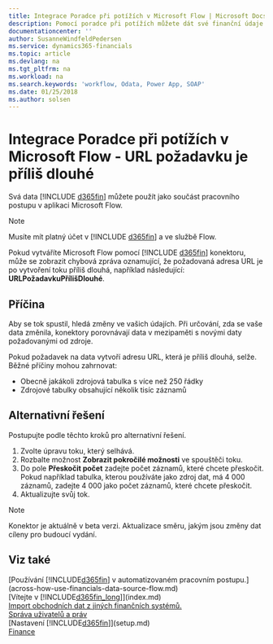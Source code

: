 ```yaml
---
title: Integrace Poradce při potížích v Microsoft Flow | Microsoft Docs
description: Pomocí poradce při potížích můžete dát své finanční údaje k dispozici jako zdroj dat a zadat OData URL svých webových služeb a vytvořit tak automatizovaný pracovní postup.
documentationcenter: ''
author: SusanneWindfeldPedersen
ms.service: dynamics365-financials
ms.topic: article
ms.devlang: na
ms.tgt_pltfrm: na
ms.workload: na
ms.search.keywords: 'workflow, Odata, Power App, SOAP'
ms.date: 01/25/2018
ms.author: solsen
---
```

# <a name="troubleshooting-integration-with-microsoft-flow---request-url-too-long"></a>Integrace Poradce při potížích v Microsoft Flow - URL požadavku je příliš dlouhé
Svá data [!INCLUDE [d365fin](includes/d365fin_md.md)] můžete použít jako součást pracovního postupu v aplikaci Microsoft Flow.  

> [!NOTE]
>   Musíte mít platný účet v [!INCLUDE [d365fin](includes/d365fin_md.md)] a ve službě Flow.  

Pokud vytváříte Microsoft Flow pomocí [!INCLUDE [d365fin](includes/d365fin_md.md)] konektoru, může se zobrazit chybová zpráva oznamující, že požadovaná adresa URL je po vytvoření toku příliš dlouhá, například následující: **URLPožadavkuPřílišDlouhé**.

## <a name="cause"></a>Příčina
Aby se tok spustil, hledá změny ve vašich údajích. Při určování, zda se vaše data změnila, konektory porovnávají data v mezipaměti s novými daty požadovanými od zdroje.  

Pokud požadavek na data vytvoří adresu URL, která je příliš dlouhá, selže. Běžné příčiny mohou zahrnovat:
- Obecně jakákoli zdrojová tabulka s více než 250 řádky
- Zdrojové tabulky obsahující několik tisíc záznamů

## <a name="workaround"></a>Alternativní řešení
Postupujte podle těchto kroků pro alternativní řešení.
1. Zvolte úpravu toku, který selhává.
2. Rozbalte možnost **Zobrazit pokročilé možnosti** ve spouštěči toku.
3. Do pole **Přeskočit počet** zadejte počet záznamů, které chcete přeskočit.  
Pokud například tabulka, kterou používáte jako zdroj dat, má 4 000 záznamů, zadejte 4 000 jako počet záznamů, které chcete přeskočit.
4. Aktualizujte svůj tok.

> [!NOTE]  
> Konektor je aktuálně v beta verzi. Aktualizace směru, jakým jsou změny dat cíleny pro budoucí vydání.


## <a name="see-also"></a>Viz také
[Používání [!INCLUDE[d365fin](includes/d365fin_md.md)] v automatizovaném pracovním postupu.](across-how-use-financials-data-source-flow.md)  
[Vítejte v [!INCLUDE[d365fin_long](includes/d365fin_long_md.md)]](index.md)  
[Import obchodních dat z jiných finančních systémů.](across-import-data-configuration-packages.md)  
[Správa uživatelů a práv](ui-how-users-permissions.md)    
[Nastavení [!INCLUDE[d365fin](includes/d365fin_md.md)]](setup.md)  
[Finance](finance.md)  
